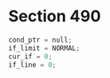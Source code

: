 # Section 490

```c << Set initial values of key variables >>+=
cond_ptr = null;
if_limit = NORMAL;
cur_if = 0;
if_line = 0;
```
